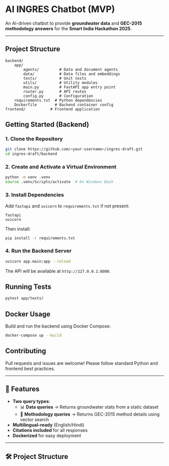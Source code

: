# AI INGRES Chatbot (MVP)

An AI-driven chatbot to provide **groundwater data** and **GEC-2015 methodology answers** for the **Smart India Hackathon 2025**.

---

## Project Structure

```
backend/
	app/
		agents/         # Data and document agents
		data/           # Data files and embeddings
		tests/          # Unit tests
		utils/          # Utility modules
		main.py         # FastAPI app entry point
		router.py       # API routes
		config.py       # Configuration
	requirements.txt  # Python dependencies
	Dockerfile        # Backend container config
frontend/           # Frontend application
```

## Getting Started (Backend)

### 1. Clone the Repository
```bash
git clone https://github.com/<your-username>/ingres-draft.git
cd ingres-draft/backend
```

### 2. Create and Activate a Virtual Environment
```bash
python -m venv .venv
source .venv/Scripts/activate  # On Windows Bash
```

### 3. Install Dependencies
Add `fastapi` and `uvicorn` to `requirements.txt` if not present:
```
fastapi
uvicorn
```
Then install:
```bash
pip install -r requirements.txt
```

### 4. Run the Backend Server
```bash
uvicorn app.main:app --reload
```

The API will be available at `http://127.0.0.1:8000`.

## Running Tests
```bash
pytest app/tests/
```

## Docker Usage
Build and run the backend using Docker Compose:
```bash
docker-compose up --build
```

## Contributing
Pull requests and issues are welcome! Please follow standard Python and frontend best practices.

---

## 📌 Features
- **Two query types**:
  - 📊 **Data queries** → Returns groundwater stats from a static dataset
  - 📜 **Methodology queries** → Returns GEC-2015 method details using vector search
- **Multilingual-ready** (English/Hindi)
- **Citations included** for all responses
- **Dockerized** for easy deployment

---

## 🛠 Project Structure

